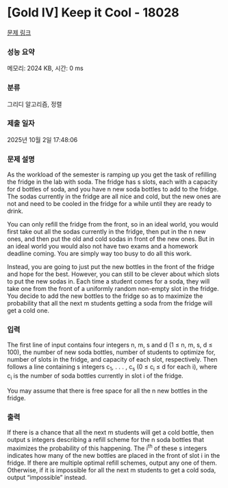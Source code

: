 # [Gold IV] Keep it Cool - 18028 

[문제 링크](https://www.acmicpc.net/problem/18028) 

### 성능 요약

메모리: 2024 KB, 시간: 0 ms

### 분류

그리디 알고리즘, 정렬

### 제출 일자

2025년 10월 2일 17:48:06

### 문제 설명

<p>As the workload of the semester is ramping up you get the task of refilling the fridge in the lab with soda. The fridge has s slots, each with a capacity for d bottles of soda, and you have n new soda bottles to add to the fridge. The sodas currently in the fridge are all nice and cold, but the new ones are not and need to be cooled in the fridge for a while until they are ready to drink.</p>

<p>You can only refill the fridge from the front, so in an ideal world, you would first take out all the sodas currently in the fridge, then put in the n new ones, and then put the old and cold sodas in front of the new ones. But in an ideal world you would also not have two exams and a homework deadline coming. You are simply way too busy to do all this work.</p>

<p>Instead, you are going to just put the new bottles in the front of the fridge and hope for the best. However, you can still to be clever about which slots to put the new sodas in. Each time a student comes for a soda, they will take one from the front of a uniformly random non-empty slot in the fridge. You decide to add the new bottles to the fridge so as to maximize the probability that all the next m students getting a soda from the fridge will get a cold one.</p>

### 입력 

 <p>The first line of input contains four integers n, m, s and d (1 ≤ n, m, s, d ≤ 100), the number of new soda bottles, number of students to optimize for, number of slots in the fridge, and capacity of each slot, respectively. Then follows a line containing s integers c<sub>1</sub>, . . . , c<sub>s</sub> (0 ≤ c<sub>i</sub> ≤ d for each i), where c<sub>i</sub> is the number of soda bottles currently in slot i of the fridge.</p>

<p>You may assume that there is free space for all the n new bottles in the fridge.</p>

### 출력 

 <p>If there is a chance that all the next m students will get a cold bottle, then output s integers describing a refill scheme for the n soda bottles that maximizes the probability of this happening. The i<sup>th</sup> of these s integers indicates how many of the new bottles are placed in the front of slot i in the fridge. If there are multiple optimal refill schemes, output any one of them. Otherwise, if it is impossible for all the next m students to get a cold soda, output “impossible” instead.</p>

